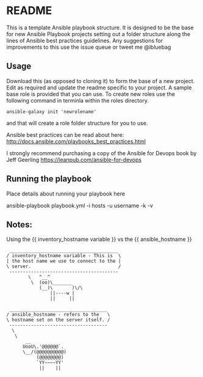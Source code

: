 # README #

This is a template Ansible playbook structure.
It is designed to be the base for new Ansible Playbook projects setting out a folder structure along the lines of Ansible best practices guidelines.
Any suggestions for improvements to this use the issue queue or tweet me @ibluebag

## Usage

Download this (as opposed to cloning it) to form the base of a new project.
Edit as required and update the readme specific to your project.
A sample base role is provided that you can use.
To create new roles use the following command in terminla within the roles directory.
````
ansible-galaxy init 'newrolename'
````
and that will create a role folder structure for you to use.

Ansible best practices can be read about here: http://docs.ansible.com/playbooks_best_practices.html

I strongly recommend purchasing a copy of the Ansible for Devops book by Jeff Geerling
https://leanpub.com/ansible-for-devops


## Running the playbook

Place details about running your playbook here 


ansible-playbook playbook.yml -i hosts -u username -k -v

## Notes:
Using the {{ inventory_hostname variable }} vs the {{ ansible_hostname }}
````
 ________________________________________
/ inventory_hostname variable - This is  \
| the host name we use to connect to the |
\ server.                                /
 ----------------------------------------
        \   ^__^
         \  (oo)\_______
            (__)\       )\/\
                ||----w |
                ||     ||
                
 ____________________________________
/ ansible_hostname - refers to the   \
\ hostname set on the server itself. /
 ------------------------------------
  \
   \
       __
      UooU\.'@@@@@@`.
      \__/(@@@@@@@@@@)
           (@@@@@@@@)
           `YY~~~~YY'
            ||    ||
````


